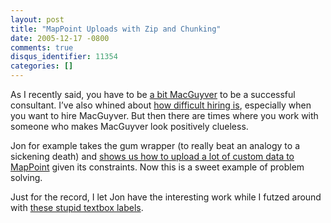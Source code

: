 ```yaml
---
layout: post
title: "MapPoint Uploads with Zip and Chunking"
date: 2005-12-17 -0800
comments: true
disqus_identifier: 11354
categories: []
---
```

As I recently said, you have to be [a bit
MacGuyver](http://haacked.com/archive/2005/12/16/11350.aspx) to be a
successful consultant. I’ve also whined about [how difficult hiring
is](http://haacked.com/archive/2005/12/16/11351.aspx), especially when
you want to hire MacGuyver. But then there are times where you work with
someone who makes MacGuyver look positively clueless.

Jon for example takes the gum wrapper (to really beat an analogy to a
sickening death) and [shows us how to upload a lot of custom data to
MapPoint](http://weblogs.asp.net/jgalloway/archive/2005/12/18/433432.aspx?Pending=true)
given its constraints. Now this is a sweet example of problem solving.

Just for the record, I let Jon have the interesting work while I futzed
around with [these stupid textbox
labels](http://haacked.com/archive/2005/12/12/11330.aspx).

